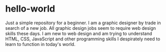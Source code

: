 # hello-world
Just a simple repository for a beginner.
I am a graphic designer by trade in search of a new job. All graphic design jobs seem to require web design skills these days. I am new to web design and am trying to understand HTML, CSS, JavaScript and other programming skills I despirately need to learn to function in today's world.
